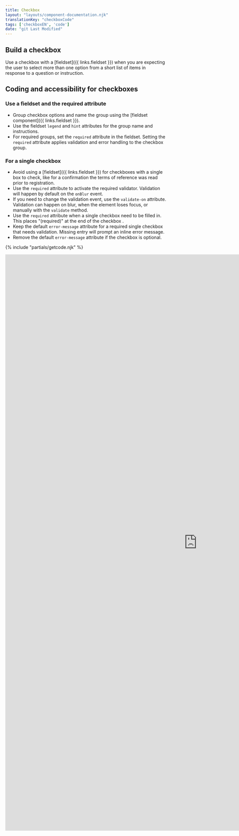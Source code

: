 ```yaml
---
title: Checkbox
layout: "layouts/component-documentation.njk"
translationKey: "checkboxCode"
tags: ['checkboxEN', 'code']
date: "git Last Modified"
---
```


## Build a checkbox

Use a checkbox with a [fieldset]({{ links.fieldset }}) when you are expecting the user to select more than one option from a short list of items in response to a question or instruction.

## Coding and accessibility for checkboxes

### Use a fieldset and the required attribute

- Group checkbox options and name the group using the [fieldset component]({{ links.fieldset }}).
- Use the fieldset `legend` and `hint` attributes for the group name and instructions.
- For required groups, set the `required` attribute in the fieldset. Setting the `required` attribute applies validation and error handling to the checkbox group.

### For a single checkbox

- Avoid using a [fieldset]({{ links.fieldset }}) for checkboxes with a single box to check, like for a confirmation the terms of reference was read prior to registration.
- Use the `required` attribute to activate  the required validator. Validation will happen by default on the `onBlur` event.
- If you need to change the validation event, use the `validate-on` attribute. Validation can happen on blur, when the element loses focus, or manually with the `validate` method.
- Use the `required` attribute when a single checkbox need to be filled in. This places "(required)" at the end of the checkbox .
- Keep the default `error-message` attribute for a required single checkbox that needs validation. Missing entry will prompt an inline error message.
- Remove the default `error-message` attribute if the checkbox is optional.

{% include "partials/getcode.njk" %}

<iframe
  title="Overview of gcds-checkbox properties and events."
  src="https://cds-snc.github.io/gcds-components/iframe.html?viewMode=docs&demo=true&singleStory=true&id=components-checkbox--events-properties"
  width="1200"
  height="1800"
  style="display: block; margin: 0 auto;"
  frameBorder="0"
  allow="clipboard-write"
></iframe>
